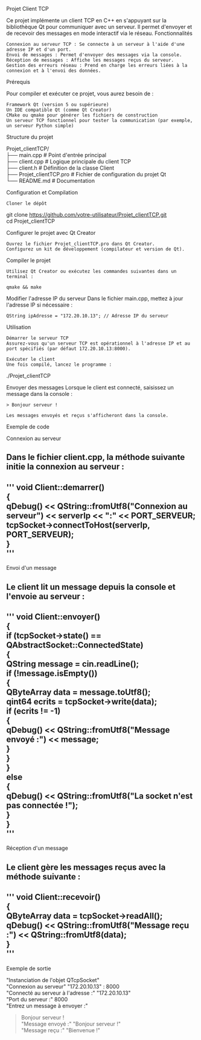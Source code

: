 Projet Client TCP

Ce projet implémente un client TCP en C++ en s'appuyant sur la bibliothèque Qt pour communiquer avec un serveur. Il permet d'envoyer et de recevoir des messages en mode interactif via le réseau.
Fonctionnalités

    Connexion au serveur TCP : Se connecte à un serveur à l'aide d'une adresse IP et d'un port.
    Envoi de messages : Permet d'envoyer des messages via la console.
    Réception de messages : Affiche les messages reçus du serveur.
    Gestion des erreurs réseau : Prend en charge les erreurs liées à la connexion et à l'envoi des données.

Prérequis

Pour compiler et exécuter ce projet, vous aurez besoin de :

    Framework Qt (version 5 ou supérieure)
    Un IDE compatible Qt (comme Qt Creator)
    CMake ou qmake pour générer les fichiers de construction
    Un serveur TCP fonctionnel pour tester la communication (par exemple, un serveur Python simple)

Structure du projet

Projet_clientTCP/  
├── main.cpp            # Point d'entrée principal  
├── client.cpp          # Logique principale du client TCP  
├── client.h            # Définition de la classe Client  
├── Projet_clientTCP.pro # Fichier de configuration du projet Qt  
└── README.md           # Documentation  

Configuration et Compilation

    Cloner le dépôt

git clone https://github.com/votre-utilisateur/Projet_clientTCP.git  
cd Projet_clientTCP  

Configurer le projet avec Qt Creator

    Ouvrez le fichier Projet_clientTCP.pro dans Qt Creator.
    Configurez un kit de développement (compilateur et version de Qt).

Compiler le projet

    Utilisez Qt Creator ou exécutez les commandes suivantes dans un terminal :

    qmake && make  

Modifier l'adresse IP du serveur
Dans le fichier main.cpp, mettez à jour l'adresse IP si nécessaire :

    QString ipAdresse = "172.20.10.13"; // Adresse IP du serveur  

Utilisation

    Démarrer le serveur TCP
    Assurez-vous qu'un serveur TCP est opérationnel à l'adresse IP et au port spécifiés (par défaut 172.20.10.13:8000).

    Exécuter le client
    Une fois compilé, lancez le programme :

./Projet_clientTCP  

Envoyer des messages
Lorsque le client est connecté, saisissez un message dans la console :

    > Bonjour serveur !  

    Les messages envoyés et reçus s'afficheront dans la console.

Exemple de code

Connexion au serveur

Dans le fichier client.cpp, la méthode suivante initie la connexion au serveur :
-----------------------------------------------------------------------------------------------------
'''
void Client::demarrer()  
{  
    qDebug() << QString::fromUtf8("Connexion au serveur") << serverIp << ":" << PORT_SERVEUR;  
    tcpSocket->connectToHost(serverIp, PORT_SERVEUR);  
}  
'''
-----------------------------------------------------------------------------------------------------


Envoi d'un message

Le client lit un message depuis la console et l'envoie au serveur :
----------------------------------------------------------------------------------
'''
void Client::envoyer()  
{  
    if (tcpSocket->state() == QAbstractSocket::ConnectedState)  
    {  
        QString message = cin.readLine();  
        if (!message.isEmpty())  
        {  
            QByteArray data = message.toUtf8();  
            qint64 ecrits = tcpSocket->write(data);  
            if (ecrits != -1)  
            {  
                qDebug() << QString::fromUtf8("Message envoyé :") << message;  
            }  
        }  
    }  
    else  
    {  
        qDebug() << QString::fromUtf8("La socket n'est pas connectée !");  
    }  
}  
'''
----------------------------------------------------------------------------------
Réception d'un message

Le client gère les messages reçus avec la méthode suivante :
----------------------------------------------------------------------------------
'''
void Client::recevoir()  
{  
    QByteArray data = tcpSocket->readAll();  
    qDebug() << QString::fromUtf8("Message reçu :") << QString::fromUtf8(data);  
}  
'''
----------------------------------------------------------------------------------
Exemple de sortie

"Instanciation de l'objet QTcpSocket"  
"Connexion au serveur" "172.20.10.13" : 8000  
"Connecté au serveur à l'adresse :" "172.20.10.13"  
"Port du serveur :" 8000  
"Entrez un message à envoyer :"  
> Bonjour serveur !  
"Message envoyé :" "Bonjour serveur !"  
"Message reçu :" "Bienvenue !"  


